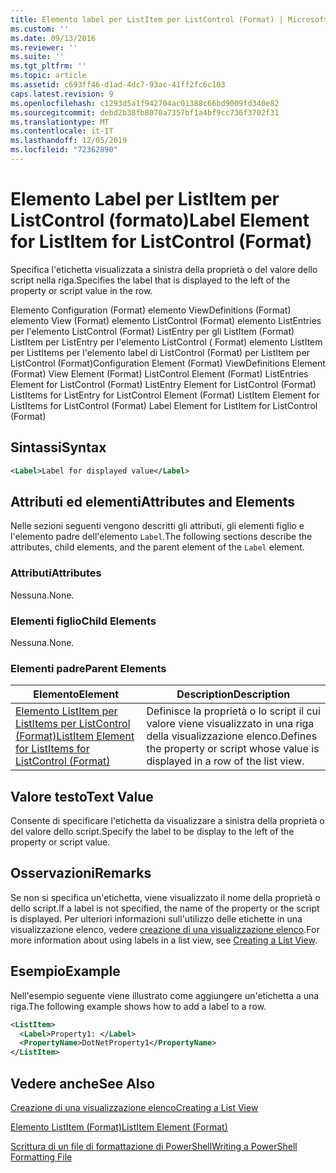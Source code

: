 ```yaml
---
title: Elemento label per ListItem per ListControl (Format) | Microsoft Docs
ms.custom: ''
ms.date: 09/13/2016
ms.reviewer: ''
ms.suite: ''
ms.tgt_pltfrm: ''
ms.topic: article
ms.assetid: c693ff46-d1ad-4dc7-93ac-41ff2fc6c103
caps.latest.revision: 9
ms.openlocfilehash: c1293d5a1f942704ac01388c66bd9009fd340e82
ms.sourcegitcommit: debd2b38fb8070a7357bf1a4bf9cc736f3702f31
ms.translationtype: MT
ms.contentlocale: it-IT
ms.lasthandoff: 12/05/2019
ms.locfileid: "72362890"
---
```

# <a name="label-element-for-listitem-for-listcontrol-format"></a><span data-ttu-id="5d029-102">Elemento Label per ListItem per ListControl (formato)</span><span class="sxs-lookup"><span data-stu-id="5d029-102">Label Element for ListItem for ListControl (Format)</span></span>

<span data-ttu-id="5d029-103">Specifica l'etichetta visualizzata a sinistra della proprietà o del valore dello script nella riga.</span><span class="sxs-lookup"><span data-stu-id="5d029-103">Specifies the label that is displayed to the left of the property or script value in the row.</span></span>

<span data-ttu-id="5d029-104">Elemento Configuration (Format) elemento ViewDefinitions (Format) elemento View (Format) elemento ListControl (Format) elemento ListEntries per l'elemento ListControl (Format) ListEntry per gli ListItem (Format) ListItem per ListEntry per l'elemento ListControl ( Format) elemento ListItem per ListItems per l'elemento label di ListControl (Format) per ListItem per ListControl (Format)</span><span class="sxs-lookup"><span data-stu-id="5d029-104">Configuration Element (Format) ViewDefinitions Element (Format) View Element (Format) ListControl Element (Format) ListEntries Element for ListControl (Format) ListEntry Element for ListControl (Format) ListItems for ListEntry for ListControl Element (Format) ListItem Element for ListItems for ListControl (Format) Label Element for ListItem for ListControl (Format)</span></span>

## <a name="syntax"></a><span data-ttu-id="5d029-105">Sintassi</span><span class="sxs-lookup"><span data-stu-id="5d029-105">Syntax</span></span>

```xml
<Label>Label for displayed value</Label>
```

## <a name="attributes-and-elements"></a><span data-ttu-id="5d029-106">Attributi ed elementi</span><span class="sxs-lookup"><span data-stu-id="5d029-106">Attributes and Elements</span></span>

<span data-ttu-id="5d029-107">Nelle sezioni seguenti vengono descritti gli attributi, gli elementi figlio e l'elemento padre dell'elemento `Label`.</span><span class="sxs-lookup"><span data-stu-id="5d029-107">The following sections describe the attributes, child elements, and the parent element of the `Label` element.</span></span>

### <a name="attributes"></a><span data-ttu-id="5d029-108">Attributi</span><span class="sxs-lookup"><span data-stu-id="5d029-108">Attributes</span></span>

<span data-ttu-id="5d029-109">Nessuna.</span><span class="sxs-lookup"><span data-stu-id="5d029-109">None.</span></span>

### <a name="child-elements"></a><span data-ttu-id="5d029-110">Elementi figlio</span><span class="sxs-lookup"><span data-stu-id="5d029-110">Child Elements</span></span>

<span data-ttu-id="5d029-111">Nessuna.</span><span class="sxs-lookup"><span data-stu-id="5d029-111">None.</span></span>

### <a name="parent-elements"></a><span data-ttu-id="5d029-112">Elementi padre</span><span class="sxs-lookup"><span data-stu-id="5d029-112">Parent Elements</span></span>

|<span data-ttu-id="5d029-113">Elemento</span><span class="sxs-lookup"><span data-stu-id="5d029-113">Element</span></span>|<span data-ttu-id="5d029-114">Description</span><span class="sxs-lookup"><span data-stu-id="5d029-114">Description</span></span>|
|-------------|-----------------|
|[<span data-ttu-id="5d029-115">Elemento ListItem per ListItems per ListControl (Format)</span><span class="sxs-lookup"><span data-stu-id="5d029-115">ListItem Element for ListItems for ListControl (Format)</span></span>](./listitem-element-for-listitems-for-listcontrol-format.md)|<span data-ttu-id="5d029-116">Definisce la proprietà o lo script il cui valore viene visualizzato in una riga della visualizzazione elenco.</span><span class="sxs-lookup"><span data-stu-id="5d029-116">Defines the property or script whose value is displayed in a row of the list view.</span></span>|

## <a name="text-value"></a><span data-ttu-id="5d029-117">Valore testo</span><span class="sxs-lookup"><span data-stu-id="5d029-117">Text Value</span></span>

<span data-ttu-id="5d029-118">Consente di specificare l'etichetta da visualizzare a sinistra della proprietà o del valore dello script.</span><span class="sxs-lookup"><span data-stu-id="5d029-118">Specify the label to be display to the left of the property or script value.</span></span>

## <a name="remarks"></a><span data-ttu-id="5d029-119">Osservazioni</span><span class="sxs-lookup"><span data-stu-id="5d029-119">Remarks</span></span>

<span data-ttu-id="5d029-120">Se non si specifica un'etichetta, viene visualizzato il nome della proprietà o dello script.</span><span class="sxs-lookup"><span data-stu-id="5d029-120">If a label is not specified, the name of the property or the script is displayed.</span></span> <span data-ttu-id="5d029-121">Per ulteriori informazioni sull'utilizzo delle etichette in una visualizzazione elenco, vedere [creazione di una visualizzazione elenco](./creating-a-list-view.md).</span><span class="sxs-lookup"><span data-stu-id="5d029-121">For more information about using labels in a list view, see [Creating a List View](./creating-a-list-view.md).</span></span>

## <a name="example"></a><span data-ttu-id="5d029-122">Esempio</span><span class="sxs-lookup"><span data-stu-id="5d029-122">Example</span></span>

<span data-ttu-id="5d029-123">Nell'esempio seguente viene illustrato come aggiungere un'etichetta a una riga.</span><span class="sxs-lookup"><span data-stu-id="5d029-123">The following example shows how to add a label to a row.</span></span>

```xml
<ListItem>
  <Label>Property1: </Label>
  <PropertyName>DotNetProperty1</PropertyName>
</ListItem>

```

## <a name="see-also"></a><span data-ttu-id="5d029-124">Vedere anche</span><span class="sxs-lookup"><span data-stu-id="5d029-124">See Also</span></span>

[<span data-ttu-id="5d029-125">Creazione di una visualizzazione elenco</span><span class="sxs-lookup"><span data-stu-id="5d029-125">Creating a List View</span></span>](./creating-a-list-view.md)

[<span data-ttu-id="5d029-126">Elemento ListItem (Format)</span><span class="sxs-lookup"><span data-stu-id="5d029-126">ListItem Element (Format)</span></span>](./listitem-element-for-listitems-for-listcontrol-format.md)

[<span data-ttu-id="5d029-127">Scrittura di un file di formattazione di PowerShell</span><span class="sxs-lookup"><span data-stu-id="5d029-127">Writing a PowerShell Formatting File</span></span>](./writing-a-powershell-formatting-file.md)
